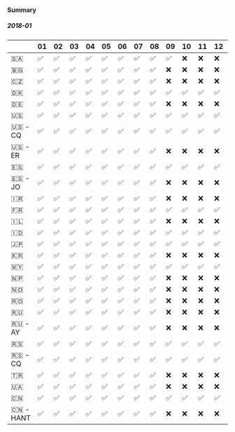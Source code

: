 #### Summary

##### 2018-01

|  | 01 | 02 | 03 | 04 | 05 | 06 | 07 | 08 | 09 | 10 | 11 | 12 | 13 |
| ------------ | ------------ | ------------ | ------------ | ------------ | ------------ | ------------ | ------------ | ------------ | ------------ | ------------ | ------------ | ------------ | ------------ |
| 🇸🇦  |  ✅ | ✅ | ✅ | ✅ | ✅ | ✅ | ✅ | ✅ | ✅ | ❌ | ❌ | ❌ | ❌ |
| 🇧🇬  |  ✅ | ✅ | ✅ | ✅ | ✅ | ✅ | ✅ | ✅ | ❌ | ❌ | ❌ | ❌ | ❌ |
| 🇨🇿  |  ✅ | ✅ | ✅ | ✅ | ✅ | ✅ | ✅ | ✅ | ❌ | ❌ | ❌ | ❌ | ❌ |
| 🇩🇰  |  ✅ | ✅ | ✅ | ✅ | ✅ | ✅ | ✅ | ✅ | ✅ | ✅ | ✅ | ✅ | ✅ |
| 🇩🇪  |  ✅ | ✅ | ✅ | ✅ | ✅ | ✅ | ✅ | ✅ | ❌ | ❌ | ❌ | ❌ | ❌ |
| 🇺🇸  |  ✅ | ✅ | ✅ | ✅ | ✅ | ✅ | ✅ | ✅ | ✅ | ✅ | ✅ | ✅ | ✅ |
| 🇺🇸 -CQ |  ✅ | ✅ | ✅ | ✅ | ✅ | ✅ | ✅ | ✅ | ✅ | ✅ | ✅ | ✅ | ✅ |
| 🇺🇸 -ER |  ✅ | ✅ | ✅ | ✅ | ✅ | ✅ | ✅ | ✅ | ❌ | ❌ | ❌ | ❌ | ❌ |
| 🇪🇸  |  ✅ | ✅ | ✅ | ✅ | ✅ | ✅ | ✅ | ✅ | ✅ | ✅ | ✅ | ✅ | ✅ |
| 🇪🇸 -JO |  ✅ | ✅ | ✅ | ✅ | ✅ | ✅ | ✅ | ✅ | ❌ | ❌ | ❌ | ❌ | ❌ |
| 🇮🇷  |  ✅ | ✅ | ✅ | ✅ | ✅ | ✅ | ✅ | ✅ | ❌ | ❌ | ❌ | ❌ | ❌ |
| 🇫🇷  |  ✅ | ✅ | ✅ | ✅ | ✅ | ✅ | ✅ | ✅ | ✅ | ✅ | ✅ | ✅ | ✅ |
| 🇮🇱  |  ✅ | ✅ | ✅ | ✅ | ✅ | ✅ | ✅ | ✅ | ❌ | ❌ | ❌ | ❌ | ❌ |
| 🇮🇩  |  ✅ | ✅ | ✅ | ✅ | ✅ | ✅ | ✅ | ✅ | ✅ | ✅ | ✅ | ✅ | ✅ |
| 🇯🇵  |  ✅ | ✅ | ✅ | ✅ | ✅ | ✅ | ✅ | ✅ | ✅ | ✅ | ✅ | ✅ | ✅ |
| 🇰🇷  |  ✅ | ✅ | ✅ | ✅ | ✅ | ✅ | ✅ | ✅ | ❌ | ❌ | ❌ | ❌ | ❌ |
| 🇲🇾  |  ✅ | ✅ | ✅ | ✅ | ✅ | ✅ | ✅ | ✅ | ✅ | ✅ | ✅ | ✅ | ✅ |
| 🇳🇵  |  ✅ | ✅ | ✅ | ✅ | ✅ | ✅ | ✅ | ✅ | ❌ | ❌ | ❌ | ❌ | ❌ |
| 🇳🇴  |  ✅ | ✅ | ✅ | ✅ | ✅ | ✅ | ✅ | ✅ | ❌ | ❌ | ❌ | ❌ | ❌ |
| 🇷🇴  |  ✅ | ✅ | ✅ | ✅ | ✅ | ✅ | ✅ | ✅ | ❌ | ❌ | ❌ | ❌ | ❌ |
| 🇷🇺  |  ✅ | ✅ | ✅ | ✅ | ✅ | ✅ | ✅ | ✅ | ❌ | ❌ | ❌ | ❌ | ❌ |
| 🇷🇺 -AY |  ✅ | ✅ | ✅ | ✅ | ✅ | ✅ | ✅ | ✅ | ❌ | ❌ | ❌ | ❌ | ❌ |
| 🇷🇸  |  ✅ | ✅ | ✅ | ✅ | ✅ | ✅ | ✅ | ✅ | ✅ | ✅ | ✅ | ✅ | ✅ |
| 🇷🇸 -CQ |  ✅ | ✅ | ✅ | ✅ | ✅ | ✅ | ✅ | ✅ | ✅ | ✅ | ✅ | ✅ | ✅ |
| 🇹🇷  |  ✅ | ✅ | ✅ | ✅ | ✅ | ✅ | ✅ | ✅ | ❌ | ❌ | ❌ | ❌ | ❌ |
| 🇺🇦  |  ✅ | ✅ | ✅ | ✅ | ✅ | ✅ | ✅ | ✅ | ❌ | ❌ | ❌ | ❌ | ❌ |
| 🇨🇳  |  ✅ | ✅ | ✅ | ✅ | ✅ | ✅ | ✅ | ✅ | ✅ | ✅ | ✅ | ✅ | ✅ |
| 🇨🇳 -HANT |  ✅ | ✅ | ✅ | ✅ | ✅ | ✅ | ✅ | ✅ | ❌ | ❌ | ❌ | ❌ | ❌ |

